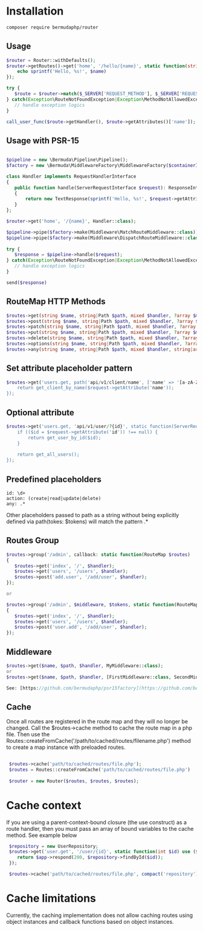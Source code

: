  # Installation
 ```bash
 composer require bermudaphp/router
 ````
 
 ## Usage

 ```php
 $router = Router::withDefaults();
 $router->getRoutes()->get('home', '/hello/{name}', static function(string $name): void {
     echo sprintf('Hello, %s!', $name)
 });
 
 try {
    $route = $router->match($_SERVER['REQUEST_METHOD'], $_SERVER['REQUEST_URI']);
 } catch(Exception\RouteNotFoundException|Exception\MethodNotAllowedException) {
    // handle exception logics
 }
 
 call_user_func($route->getHandler(), $route->getAttributes()['name']);
 ```
 ## Usage with PSR-15
 
 ```php
 
 $pipeline = new \Bermuda\Pipeline\Pipeline();
 $factory = new \Bermuda\MiddlewareFactory\MiddlewareFactory($containerInterface, $responseFactoryInterface);
 
 class Handler implements RequestHandlerInterface
 {
    public function handle(ServerRequestInterface $request): ResponseInterface
    {
        return new TextResponse(sprintf('Hello, %s!', $request->getAttribute('name')))
    }
 };
 
 $router->get('home', '/{name}', Handler::class);
 
 $pipeline->pipe($factory->make(Middleware\MatchRouteMiddleware::class));
 $pipeline->pipe($factory->make(Middleware\DispatchRouteMiddleware::class));
  
 try {
    $response = $pipeline->handle($request);
 } catch(Exception\RouteNotFoundException|Exception\MethodNotAllowedException) {
    // handle exception logics
 }

 send($response)
 ```
 
 ## RouteMap HTTP Methods
 
 ```php
 $routes->get(string $name, string|Path $path, mixed $handler, ?array $middleware = null);
 $routes->post(string $name, string|Path $path, mixed $handler, ?array $middleware = null);
 $routes->patch(string $name, string|Path $path, mixed $handler, ?array $middleware = null);
 $routes->put(string $name, string|Path $path, mixed $handler, ?array $middleware = null);
 $routes->delete(string $name, string|Path $path, mixed $handler, ?array $middleware = null);
 $routes->options(string $name, string|Path $path, mixed $handler, ?array $middleware = null);
 $routes->any(string $name, string|Path $path, mixed $handler, string|array $methods = null, ?array $middleware = null);
 ```
 
 ## Set attribute placeholder pattern
 
 ```php
 $routes->get('users.get, path('api/v1/client/name', ['name' => '[a-zA-Z]']), static function(ServerRequestInterface $request): ResponseInterface {
     return get_client_by_name($request->getAttribute('name'));
 });
 ```
 ## Optional attribute
 
 ```php
 $routes->get('users.get, 'api/v1/user/?{id}', static function(ServerRequestInterface $request): ResponseInterface {
     if (($id = $request->getAttribute('id')) !== null) {
         return get_user_by_id($id);
     }
     
     return get_all_users();
 });
 ```
 
 ## Predefined placeholders
 
 ````
 id: \d+
 action: (create|read|update|delete)
 any: .*
 ````
 
 Other placeholders passed to path as a string without being explicitly defined via path(tokes: $tokens) will match the pattern .*
  
 ## Routes Group
 
 ```php
 $routes->group('/admin', callback: static function(RouteMap $routes)
 {
    $routes->get('index', '/', $handler);
    $routes->get('users', '/users', $handler);
    $routes->post('add.user', '/add/user', $handler);
 });
 
 or
 
 $routes->group('/admin', $middleware, $tokens, static function(RouteMap $routes)
 {
    $routes->get('index', '/', $handler);
    $routes->get('users', '/users', $handler);
    $routes->post('user.add', '/add/user', $handler);
 });
 ```
 
 ## Middleware
 
 ```php
 $routes->get($name, $path, $handler, MyMiddleware::class);
 or
 $routes->get($name, $path, $handler, [FirstMiddleware::class, SecondMiddleware::class]);
 
 See: [https://github.com/bermudaphp/psr15factory](https://github.com/bermudaphp/psr15factory)
 ```
## Cache
 
Once all routes are registered in the route map and they will no longer be changed. Call the $routes->cache method to cache the route map in a php file. Then use the Routes::createFromCache('/path/to/cached/routes/filename.php') method to create a map instance with preloaded routes.

```php
 
 $routes->cache('path/to/cached/routes/file.php');
 $routes = Routes::createFromCache('path/to/cached/routes/file.php')
 
 $router = new Router($routes, $routes, $routes);
 ```
# Cache context
If you are using a parent-context-bound closure (the use construct) as a route handler, then you must pass an array of bound variables to the cache method. See example below
```php
 $repository = new UserRepository;
 $routes->get('user.get', '/user/{id}', static function(int $id) use ($repository): ResponseInterface {
    return $app->respond(200, $repository->findById($id));
 });

 $routes->cache('path/to/cached/routes/file.php', compact('repository'));
 ```
 
 # Cache limitations
 Currently, the caching implementation does not allow caching routes using object instances and callback functions based on object instances.
